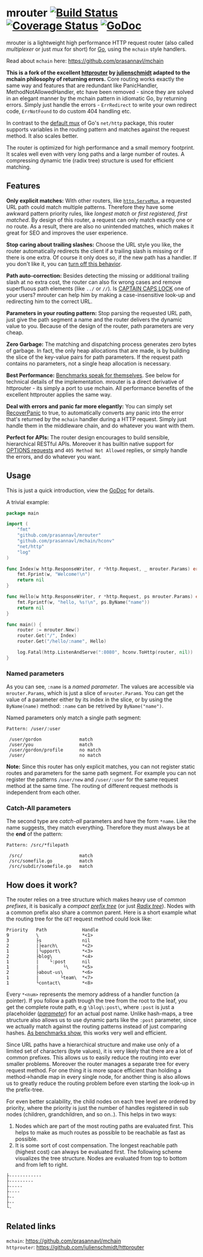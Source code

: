 # mrouter [![Build Status](https://travis-ci.org/prasannavl/mrouter.svg?branch=master)](https://travis-ci.org/prasannavl/mrouter) [![Coverage Status](https://coveralls.io/repos/github/prasannavl/mrouter/badge.svg?branch=master)](https://coveralls.io/github/prasannavl/mrouter?branch=master) [![GoDoc](https://godoc.org/github.com/prasannavl/mrouter?status.svg)](http://godoc.org/github.com/prasannavl/mrouter)

mrouter is a lightweight high performance HTTP request router (also called *multiplexer* or just *mux* for short) for [Go](https://golang.org/), using the `mchain` style handlers.

Read about `mchain` here: https://github.com/prasannavl/mchain

**This is a fork of the excellent [httprouter](https://github.com/julienschmidt/httprouter) by [julienschmidt](https://github.com/julienschmidt) adapted to the mchain philosophy of returning errors.** Core routing works exactly the same way and features that are redundant like PanicHandler, MethodNotAllowedHandler, etc have been removed - since they are solved in an elegant manner by the mchain pattern in idiomatic Go, by returning errors. Simply just handle the errors - `ErrRedirect` to write your own redirect code, `ErrNotFound` to do custom 404 handling etc.

In contrast to the [default mux](https://golang.org/pkg/net/http/#ServeMux) of Go's `net/http` package, this router supports variables in the routing pattern and matches against the request method. It also scales better.

The router is optimized for high performance and a small memory footprint. It scales well even with very long paths and a large number of routes. A compressing dynamic trie (radix tree) structure is used for efficient matching.

## Features

**Only explicit matches:** With other routers, like [`http.ServeMux`](https://golang.org/pkg/net/http/#ServeMux), a requested URL path could match multiple patterns. Therefore they have some awkward pattern priority rules, like *longest match* or *first registered, first matched*. By design of this router, a request can only match exactly one or no route. As a result, there are also no unintended matches, which makes it great for SEO and improves the user experience.

**Stop caring about trailing slashes:** Choose the URL style you like, the router automatically redirects the client if a trailing slash is missing or if there is one extra. Of course it only does so, if the new path has a handler. If you don't like it, you can [turn off this behavior](https://godoc.org/github.com/prasannavl/mrouter#Router.RedirectTrailingSlash).

**Path auto-correction:** Besides detecting the missing or additional trailing slash at no extra cost, the router can also fix wrong cases and remove superfluous path elements (like `../` or `//`). Is [CAPTAIN CAPS LOCK](http://www.urbandictionary.com/define.php?term=Captain+Caps+Lock) one of your users? mrouter can help him by making a case-insensitive look-up and redirecting him to the correct URL.

**Parameters in your routing pattern:** Stop parsing the requested URL path, just give the path segment a name and the router delivers the dynamic value to you. Because of the design of the router, path parameters are very cheap.

**Zero Garbage:** The matching and dispatching process generates zero bytes of garbage. In fact, the only heap allocations that are made, is by building the slice of the key-value pairs for path parameters. If the request path contains no parameters, not a single heap allocation is necessary.

**Best Performance:** [Benchmarks speak for themselves](https://github.com/julienschmidt/go-http-routing-benchmark). See below for technical details of the implementation. mrouter is a direct derivative of httprouter - its simply a port to use mchain. All performance benefits of the excellent httprouter applies the same way.

**Deal with errors and panic far more elegantly:** You can simply set [RecoverPanic](https://godoc.org/github.com/prasannavl/mrouter#Router.RecoverPanic) to true, to automatically converts any panic into the error that's returned by the `mchain` handler during a HTTP request. Simply just handle them in the middleware chain, and do whatever you want with them.

**Perfect for APIs:** The router design encourages to build sensible, hierarchical RESTful APIs. Moreover it has builtin native support for [OPTIONS requests](http://zacstewart.com/2012/04/14/http-options-method.html) and `405 Method Not Allowed` replies, or simply handle the errors, and do whatever you want.

## Usage

This is just a quick introduction, view the [GoDoc](http://godoc.org/github.com/prasannavl/mrouter) for details.

A trivial example:

```go
package main

import (
    "fmt"
    "github.com/prasannavl/mrouter"
	"github.com/prasannavl/mchain/hconv"
    "net/http"
    "log"
)

func Index(w http.ResponseWriter, r *http.Request, _ mrouter.Params) error {
    fmt.Fprint(w, "Welcome!\n")
	return nil
}

func Hello(w http.ResponseWriter, r *http.Request, ps mrouter.Params) error {
    fmt.Fprintf(w, "hello, %s!\n", ps.ByName("name"))
	return nil
}

func main() {
    router := mrouter.New()
    router.Get("/", Index)
    router.Get("/hello/:name", Hello)

    log.Fatal(http.ListenAndServe(":8080", hconv.ToHttp(router, nil))
}
```

### Named parameters

As you can see, `:name` is a *named parameter*. The values are accessible via `mrouter.Params`, which is just a slice of `mrouter.Param`s. You can get the value of a parameter either by its index in the slice, or by using the `ByName(name)` method: `:name` can be retrived by `ByName("name")`.

Named parameters only match a single path segment:

```
Pattern: /user/:user

 /user/gordon              match
 /user/you                 match
 /user/gordon/profile      no match
 /user/                    no match
```

**Note:** Since this router has only explicit matches, you can not register static routes and parameters for the same path segment. For example you can not register the patterns `/user/new` and `/user/:user` for the same request method at the same time. The routing of different request methods is independent from each other.

### Catch-All parameters

The second type are *catch-all* parameters and have the form `*name`. Like the name suggests, they match everything. Therefore they must always be at the **end** of the pattern:

```
Pattern: /src/*filepath

 /src/                     match
 /src/somefile.go          match
 /src/subdir/somefile.go   match
```

## How does it work?

The router relies on a tree structure which makes heavy use of *common prefixes*, it is basically a *compact* [*prefix tree*](https://en.wikipedia.org/wiki/Trie) (or just [*Radix tree*](https://en.wikipedia.org/wiki/Radix_tree)). Nodes with a common prefix also share a common parent. Here is a short example what the routing tree for the `GET` request method could look like:

```
Priority   Path             Handle
9          \                *<1>
3          ├s               nil
2          |├earch\         *<2>
1          |└upport\        *<3>
2          ├blog\           *<4>
1          |    └:post      nil
1          |         └\     *<5>
2          ├about-us\       *<6>
1          |        └team\  *<7>
1          └contact\        *<8>
```

Every `*<num>` represents the memory address of a handler function (a pointer). If you follow a path trough the tree from the root to the leaf, you get the complete route path, e.g `\blog\:post\`, where `:post` is just a placeholder ([*parameter*](#named-parameters)) for an actual post name. Unlike hash-maps, a tree structure also allows us to use dynamic parts like the `:post` parameter, since we actually match against the routing patterns instead of just comparing hashes. [As benchmarks show](https://github.com/julienschmidt/go-http-routing-benchmark), this works very well and efficient.

Since URL paths have a hierarchical structure and make use only of a limited set of characters (byte values), it is very likely that there are a lot of common prefixes. This allows us to easily reduce the routing into ever smaller problems. Moreover the router manages a separate tree for every request method. For one thing it is more space efficient than holding a method->handle map in every single node, for another thing is also allows us to greatly reduce the routing problem before even starting the look-up in the prefix-tree.

For even better scalability, the child nodes on each tree level are ordered by priority, where the priority is just the number of handles registered in sub nodes (children, grandchildren, and so on..). This helps in two ways:

1. Nodes which are part of the most routing paths are evaluated first. This helps to make as much routes as possible to be reachable as fast as possible.
2. It is some sort of cost compensation. The longest reachable path (highest cost) can always be evaluated first. The following scheme visualizes the tree structure. Nodes are evaluated from top to bottom and from left to right.

```
├------------
├---------
├-----
├----
├--
├--
└-
```

## Related links

`mchain`: https://github.com/prasannavl/mchain  
`httprouter`: https://github.com/julienschmidt/httprouter  

